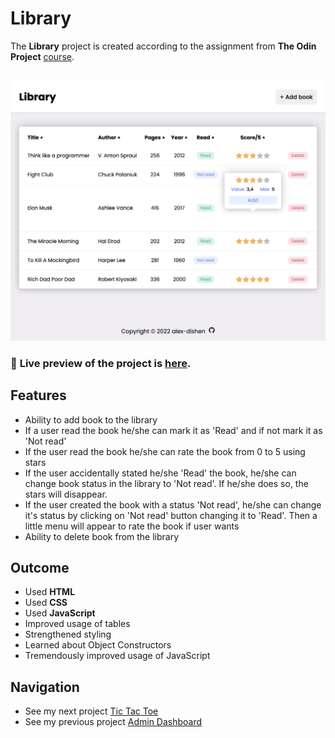 # Library
The **Library** project is created according to the assignment from **The Odin Project** [course](https://www.theodinproject.com/paths/full-stack-javascript/courses/javascript).
<br>
<br>

![Preview](img/library.png)

### 🔗 **Live preview** of the project is [here](https://alex-dishen.github.io/library/).

## **Features**
* Ability to add book to the library
* If a user read the book he/she can mark it as 'Read' and if not mark it as 'Not read'
* If the user read the book he/she can rate the book from 0 to 5 using stars
* If the user accidentally stated he/she 'Read' the book, he/she can change book status in the library to 'Not read'. If he/she does so, the stars will disappear.
* If the user created the book with a status 'Not read', he/she can change it's status by clicking on 'Not read' button changing it to 'Read'. Then a little menu will appear to rate the book if user wants
* Ability to delete book from the library

## **Outcome**
* Used **HTML**
* Used **CSS**
* Used **JavaScript**
* Improved usage of tables
* Strengthened styling
* Learned about Object Constructors
* Tremendously improved usage of JavaScript

## **Navigation**
* See my next project [Tic Tac Toe](https://github.com/alex-dishen/tic-tac-toe)
* See my previous project [Admin Dashboard](https://github.com/alex-dishen/admin-dashboard)